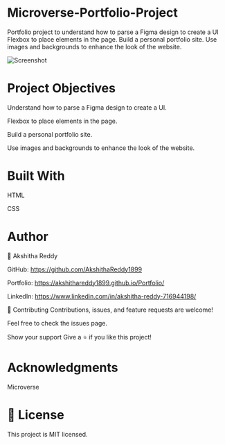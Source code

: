 # Microverse-Portfolio-Project

Portfolio project to understand how to parse a Figma design to create a UI
Flexbox to place elements in the page.
Build a personal portfolio site.
Use images and backgrounds to enhance the look of the website.

![Screenshot](https://user-images.githubusercontent.com/70577783/143285496-b74a920d-c80f-4400-af28-0739e8ac33f4.png)

# Project Objectives

Understand how to parse a Figma design to create a UI.

Flexbox to place elements in the page.

Build a personal portfolio site.

Use images and backgrounds to enhance the look of the website.

# Built With
HTML

CSS


# Author
👤 Akshitha Reddy

GitHub: https://github.com/AkshithaReddy1899

Portfolio: https://akshithareddy1899.github.io/Portfolio/

LinkedIn: https://www.linkedin.com/in/akshitha-reddy-716944198/


🤝 Contributing
Contributions, issues, and feature requests are welcome!

Feel free to check the issues page.

Show your support
Give a ⭐️ if you like this project!

# Acknowledgments

Microverse

# 📝 License
This project is MIT licensed.
